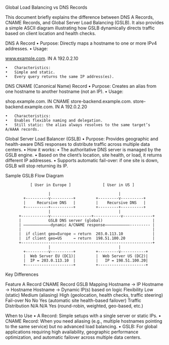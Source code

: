 Global Load Balancing vs DNS Records

This document briefly explains the difference between DNS A Records, CNAME Records, and Global Server Load Balancing (GSLB). It also provides a simple ASCII diagram illustrating how GSLB dynamically directs traffic based on client location and health checks.

DNS A Record
	•	Purpose: Directly maps a hostname to one or more IPv4 addresses.
	•	Usage:

www.example.com.  IN A   192.0.2.10


	•	Characteristics:
	•	Simple and static.
	•	Every query returns the same IP address(es).

DNS CNAME (Canonical Name) Record
	•	Purpose: Creates an alias from one hostname to another hostname (not an IP).
	•	Usage:

shop.example.com.    IN CNAME   store-backend.example.com.
store-backend.example.com. IN A   192.0.2.20


	•	Characteristics:
	•	Enables flexible naming and delegation.
	•	Still static: the alias always resolves to the same target’s A/AAAA records.

Global Server Load Balancer (GSLB)
	•	Purpose: Provides geographic and health-aware DNS responses to distribute traffic across multiple data centers.
	•	How it works:
	•	The authoritative DNS server is managed by the GSLB engine.
	•	Based on the client’s location, site health, or load, it returns different IP addresses.
	•	Supports automatic fail-over: if one site is down, GSLB will stop returning its IP.

Sample GSLB Flow Diagram

```
           [ User in Europe ]              [ User in US ]

                   |                              |
        +----------v----------+         +---------v----------+
        |     Recursive DNS   |         |    Recursive DNS   |
        +----------+----------+         +---------+----------+
                   |                              |
      +------------v------------------+------------v-------------+
      |            GSLB DNS server (global)                      |
      | ————————————dynamic A/CNAME response———————————--------- | 
      |                                                          |
      |  if client geo=Europe → return  203.0.113.10             |
      |  if client geo=US     → return  198.51.100.20            |
      +----------------------------------------------------------+
                   |                              |
        +----------v----------+         +---------v-----------+
        |  Web Server EU (DC1)|         |  Web Server US (DC2)|
        |  IP = 203.0.113.10  |         |   IP = 198.51.100.20|
        +---------------------+         +---------------------+
```

Key Differences

Feature	A Record	CNAME Record	GSLB
Mapping	Hostname → IP	Hostname → Hostname	Hostname → Dynamic IP(s) based on logic
Flexibility	Low (static)	Medium (aliasing)	High (geolocation, health checks, traffic steering)
Fail-over	No	No	Yes (automatic site health-based failover)
Traffic Distribution	N/A	N/A	Yes (round-robin, weighted, geo-based, etc.)

When to Use
	•	A Record: Simple setups with a single server or static IPs.
	•	CNAME Record: When you need aliasing (e.g., multiple hostnames pointing to the same service) but no advanced load balancing.
	•	GSLB: For global applications requiring high availability, geographic performance optimization, and automatic failover across multiple data centers.
